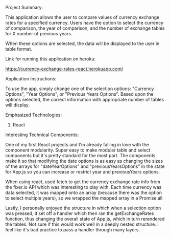 Project Summary:

This application allows the user to compare values of currency exchange rates for a specified currency. Users have the option to select the currency of comparison, the year of comparison, and the number of exchange tables for X number of previous years.

When these options are selected, the data will be displayed to the user in table format.

Link for running this application on heroku:

https://currency-exchange-rates-react.herokuapp.com/

Application Instructions:

To use the app, simply change one of the selection options: "Currency Options", "Year Options", or "Previous Years Options". Based upon the options selected, the correct information with appropriate number of tables will display.


Emphasized Technologies:
  1. React

Interesting Technical Components:

One of my first React projects and I'm already falling in love with the component modularity. Super easy to make modular table and select components but it's pretty standard for the most part. The components make it so that modifying the date options is as easy as changing the sizes of the arrays for "dateYearOptions" and "previousYearsOptions" in the state for App.js so you can increase or restrict year and previousYears options.

When using react, used fetch to get the currency exchange rate info from the fixer.io API which was interesting to play with. Each time currency was data selected, it was mapped onto an array (because there was the option to select multiple years), so we wrapped the mapped array in a Promise.all

Lastly, I personally enjoyed the structure in which when a selection option was pressed, it set off a handler which then ran the getExchangeRates function, thus changing the overall state of App.js, which in turn rerendered the tables. Not sure if this would work well in a deeply nested structure. I feel like it's bad practice to pass a handler through many layers.
